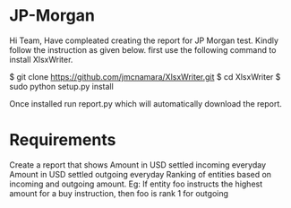 # JP-Morgan
Hi Team, 
Have compleated creating the report for JP Morgan test. Kindly follow the instruction as given below.
first use the following command to install XlsxWriter.

$ git clone https://github.com/jmcnamara/XlsxWriter.git
$ cd XlsxWriter
$ sudo python setup.py install

Once installed run report.py which will automatically download the report.

Requirements
============

Create a report that shows
Amount in USD settled incoming everyday
Amount in USD settled outgoing everyday
Ranking of entities based on incoming and outgoing amount. Eg: If entity foo instructs the highest
amount for a buy instruction, then foo is rank 1 for outgoing



